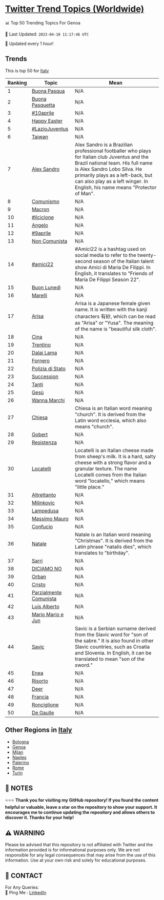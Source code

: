 [Twitter Trend Topics (Worldwide)](https://github.com/ErcinDedeoglu/Twitter-Trend-Topics)
==========


📊 Top 50 Trending Topics For Genoa

📆 Last Updated: `2023-04-10 11:17:46 UTC`

🔧 Updated every 1 hour!


## Trends

This is top 50 for [Italy](</Italy>)

| Ranking | Topic | Mean |
| ------- | ------------ | ------------ |
| 1 | [Buona Pasqua](http://twitter.com/search?q=Buona+Pasqua) | N/A |
| 2 | [Buona Pasquetta](http://twitter.com/search?q=Buona+Pasquetta) | N/A |
| 3 | [#10aprile](http://twitter.com/search?q=%2310aprile) | N/A |
| 4 | [Happy Easter](http://twitter.com/search?q=Happy+Easter) | N/A |
| 5 | [#LazioJuventus](http://twitter.com/search?q=%23LazioJuventus) | N/A |
| 6 | [Taiwan](http://twitter.com/search?q=Taiwan) | N/A |
| 7 | [Alex Sandro](http://twitter.com/search?q=Alex+Sandro) | Alex Sandro is a Brazilian professional footballer who plays for Italian club Juventus and the Brazil national team. His full name is Alex Sandro Lobo Silva. He primarily plays as a left-back, but can also play as a left winger. In English, his name means "Protector of Man". |
| 8 | [Comunismo](http://twitter.com/search?q=Comunismo) | N/A |
| 9 | [Macron](http://twitter.com/search?q=Macron) | N/A |
| 10 | [#ilciclone](http://twitter.com/search?q=%23ilciclone) | N/A |
| 11 | [Angelo](http://twitter.com/search?q=Angelo) | N/A |
| 12 | [#9aprile](http://twitter.com/search?q=%239aprile) | N/A |
| 13 | [Non Comunista](http://twitter.com/search?q=Non+Comunista) | N/A |
| 14 | [#amici22](http://twitter.com/search?q=%23amici22) | #Amici22 is a hashtag used on social media to refer to the twenty-second season of the Italian talent show Amici di Maria De Filippi. In English, it translates to "Friends of Maria De Filippi Season 22". |
| 15 | [Buon Lunedì](http://twitter.com/search?q=Buon+Luned%c3%ac) | N/A |
| 16 | [Marelli](http://twitter.com/search?q=Marelli) | N/A |
| 17 | [Arisa](http://twitter.com/search?q=Arisa) | Arisa is a Japanese female given name. It is written with the kanji characters 有紗, which can be read as "Arisa" or "Yusa". The meaning of the name is "beautiful silk cloth". |
| 18 | [Cina](http://twitter.com/search?q=Cina) | N/A |
| 19 | [Trentino](http://twitter.com/search?q=Trentino) | N/A |
| 20 | [Dalai Lama](http://twitter.com/search?q=Dalai+Lama) | N/A |
| 21 | [Fornero](http://twitter.com/search?q=Fornero) | N/A |
| 22 | [Polizia di Stato](http://twitter.com/search?q=Polizia+di+Stato) | N/A |
| 23 | [Succession](http://twitter.com/search?q=Succession) | N/A |
| 24 | [Tanti](http://twitter.com/search?q=Tanti) | N/A |
| 25 | [Gesù](http://twitter.com/search?q=Ges%c3%b9) | N/A |
| 26 | [Wanna Marchi](http://twitter.com/search?q=Wanna+Marchi) | N/A |
| 27 | [Chiesa](http://twitter.com/search?q=Chiesa) | Chiesa is an Italian word meaning "church". It is derived from the Latin word ecclesia, which also means "church". |
| 28 | [Gobert](http://twitter.com/search?q=Gobert) | N/A |
| 29 | [Resistenza](http://twitter.com/search?q=Resistenza) | N/A |
| 30 | [Locatelli](http://twitter.com/search?q=Locatelli) | Locatelli is an Italian cheese made from sheep's milk. It is a hard, salty cheese with a strong flavor and a granular texture. The name Locatelli comes from the Italian word "locatello," which means "little place." |
| 31 | [Altrettanto](http://twitter.com/search?q=Altrettanto) | N/A |
| 32 | [Milinkovic](http://twitter.com/search?q=Milinkovic) | N/A |
| 33 | [Lampedusa](http://twitter.com/search?q=Lampedusa) | N/A |
| 34 | [Massimo Mauro](http://twitter.com/search?q=Massimo+Mauro) | N/A |
| 35 | [Confucio](http://twitter.com/search?q=Confucio) | N/A |
| 36 | [Natale](http://twitter.com/search?q=Natale) | Natale is an Italian word meaning "Christmas". It is derived from the Latin phrase "natalis dies", which translates to "birthday". |
| 37 | [Sarri](http://twitter.com/search?q=Sarri) | N/A |
| 38 | [DICIAMO NO](http://twitter.com/search?q=DICIAMO+NO) | N/A |
| 39 | [Orban](http://twitter.com/search?q=Orban) | N/A |
| 40 | [Cristo](http://twitter.com/search?q=Cristo) | N/A |
| 41 | [Parzialmente Comunista](http://twitter.com/search?q=Parzialmente+Comunista) | N/A |
| 42 | [Luis Alberto](http://twitter.com/search?q=Luis+Alberto) | N/A |
| 43 | [Mario Mario e Jun](http://twitter.com/search?q=Mario+Mario+e+Jun) | N/A |
| 44 | [Savic](http://twitter.com/search?q=Savic) | Savic is a Serbian surname derived from the Slavic word for "son of the sabre." It is also found in other Slavic countries, such as Croatia and Slovenia. In English, it can be translated to mean "son of the sword." |
| 45 | [Enea](http://twitter.com/search?q=Enea) | N/A |
| 46 | [Risorto](http://twitter.com/search?q=Risorto) | N/A |
| 47 | [Deer](http://twitter.com/search?q=Deer) | N/A |
| 48 | [Francia](http://twitter.com/search?q=Francia) | N/A |
| 49 | [Ronciglione](http://twitter.com/search?q=Ronciglione) | N/A |
| 50 | [De Gaulle](http://twitter.com/search?q=De+Gaulle) | N/A |



## Other Regions in [Italy](</Italy>)

* [Bologna](</Italy/Bologna.md>)
* [Genoa](</Italy/Genoa.md>)
* [Milan](</Italy/Milan.md>)
* [Naples](</Italy/Naples.md>)
* [Palermo](</Italy/Palermo.md>)
* [Rome](</Italy/Rome.md>)
* [Turin](</Italy/Turin.md>)



## 📝 NOTES

⭐⭐⭐ **Thank you for visiting my GitHub repository! If you found the content helpful or valuable, leave a star on the repository to show your support. It encourages me to continue updating the repository and allows others to discover it. Thanks for your help!**


## ⚠️ WARNING

Please be advised that this repository is not affiliated with Twitter and the information provided is for informational purposes only. We are not responsible for any legal consequences that may arise from the use of this information. Use at your own risk and solely for educational purposes.


## 📨 CONTACT

 For Any Queries:  
            🏓 Ping Me : [LinkedIn](https://www.linkedin.com/in/ercindedeoglu/)
